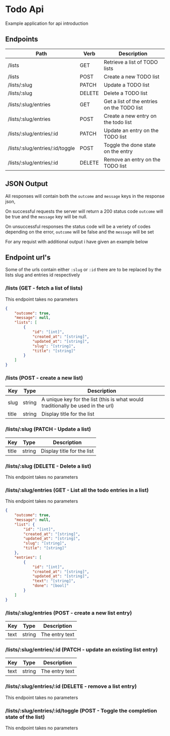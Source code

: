# Todo Api
Example application for api introduction

## Endpoints
| Path                            | Verb   | Description                                |
| ---                             | ---    | ---                                        |
| /lists                          | GET    | Retrieve a list of TODO lists              |
| /lists                          | POST   | Create a new TODO list                     |
| /lists/:slug                    | PATCH  | Update a TODO list                         |
| /lists/:slug                    | DELETE | Delete a TODO list                         |
| /lists/:slug/entries            | GET    | Get a list of the entries on the TODO list |
| /lists/:slug/entries            | POST   | Create a new entry on the todo list        |
| /lists/:slug/entries/:id        | PATCH  | Update an entry on the TODO list           |
| /lists/:slug/entries/:id/toggle | POST   | Toggle the done state on the entry         |
| /lists/:slug/entries/:id        | DELETE | Remove an entry on the TODO list           |

## JSON Output
All responses will contain both the `outcome` and `message` keys in the response json,

On successful requests the server will return a 200 status code `outcome` will be true and the `message` key will be null.

On unsuccessful responses the status code will be a veriety of codes depending on the error, `outcome` will be false
and the `message` will be set

For any requist with additional output i have given an example below

## Endpoint url's
Some of the urls contain either `:slug` or `:id`
there are to be replaced by the lists slug and entries id respectively

### /lists (GET - fetch a list of lists)
This endpoint takes no parameters
```json
{
    "outcome": true,
    "message": null,
    "lists": [
        {
            "id": "[int]",
            "created_at": "[string]",
            "updated_at": "[string]",
            "slug": "[string]",
            "title": "[string]"
        }
    ]
}
```

### /lists (POST - create a new list)
| Key | Type | Description |
| --- | --- | --- |
| slug | string | A unique key for the list (this is what would traditionally be used in the url) |
| title | string | Display title for the list |

### /lists/:slug (PATCH - Update a list)
| Key | Type | Description |
| --- | --- | --- |
| title | string | Display title for the list |

### /lists/:slug (DELETE - Delete a list)
This endpoint takes no parameters

### /lists/:slug/entries (GET - List all the todo entries in a list)
This endpoint takes no parameters

```json
{
    "outcome": true,
    "message": null,
    "list": {
        "id": "[int]",
        "created_at": "[string]",
        "updated_at": "[string]",
        "slug": "[string]",
        "title": "[string]"
    },
    "entries": [
        {
            "id": "[int]",
            "created_at": "[string]",
            "updated_at": "[string]",
            "text": "[string]",
            "done": "[bool]"
        }
    ]
}
```

### /lists/:slug/entries (POST - create a new list entry)
| Key | Type | Description |
| --- | --- | --- |
| text | string | The entry text |

### /lists/:slug/entries/:id (PATCH - update an existing list entry)
| Key | Type | Description |
| --- | --- | --- |
| text | string | The entry text |

### /lists/:slug/entries/:id (DELETE - remove a list entry)
This endpoint takes no parameters

### /lists/:slug/entries/:id/toggle (POST - Toggle the completion state of the list)
This endpoint takes no parameters

